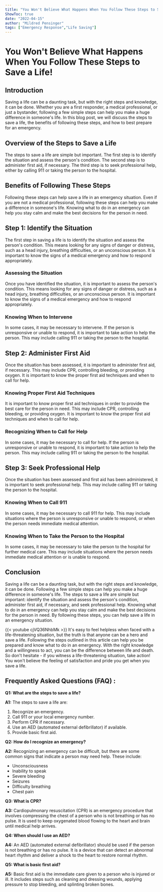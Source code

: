 ```yaml
---
title: "You Won't Believe What Happens When You Follow These Steps to Save a Life!"
ShowToc: true 
date: "2022-04-15"
author: "Mildred Pensinger" 
tags: ["Emergency Response","Life Saving"]
---
```

# You Won't Believe What Happens When You Follow These Steps to Save a Life!

## Introduction

Saving a life can be a daunting task, but with the right steps and knowledge, it can be done. Whether you are a first responder, a medical professional, or just a bystander, following a few simple steps can help you make a huge difference in someone's life. In this blog post, we will discuss the steps to save a life, the benefits of following these steps, and how to best prepare for an emergency.

## Overview of the Steps to Save a Life

The steps to save a life are simple but important. The first step is to identify the situation and assess the person's condition. The second step is to administer first aid, if necessary. The third step is to seek professional help, either by calling 911 or taking the person to the hospital. 

## Benefits of Following These Steps

Following these steps can help save a life in an emergency situation. Even if you are not a medical professional, following these steps can help you make a difference in someone's life. Knowing what to do in an emergency can help you stay calm and make the best decisions for the person in need. 

## Step 1: Identify the Situation

The first step in saving a life is to identify the situation and assess the person's condition. This means looking for any signs of danger or distress, such as a head injury, breathing difficulties, or an unconscious person. It is important to know the signs of a medical emergency and how to respond appropriately. 

### Assessing the Situation

Once you have identified the situation, it is important to assess the person's condition. This means looking for any signs of danger or distress, such as a head injury, breathing difficulties, or an unconscious person. It is important to know the signs of a medical emergency and how to respond appropriately. 

### Knowing When to Intervene

In some cases, it may be necessary to intervene. If the person is unresponsive or unable to respond, it is important to take action to help the person. This may include calling 911 or taking the person to the hospital. 

## Step 2: Administer First Aid

Once the situation has been assessed, it is important to administer first aid, if necessary. This may include CPR, controlling bleeding, or providing oxygen. It is important to know the proper first aid techniques and when to call for help. 

### Knowing Proper First Aid Techniques

It is important to know proper first aid techniques in order to provide the best care for the person in need. This may include CPR, controlling bleeding, or providing oxygen. It is important to know the proper first aid techniques and when to call for help. 

### Recognizing When to Call for Help

In some cases, it may be necessary to call for help. If the person is unresponsive or unable to respond, it is important to take action to help the person. This may include calling 911 or taking the person to the hospital. 

## Step 3: Seek Professional Help

Once the situation has been assessed and first aid has been administered, it is important to seek professional help. This may include calling 911 or taking the person to the hospital. 

### Knowing When to Call 911

In some cases, it may be necessary to call 911 for help. This may include situations where the person is unresponsive or unable to respond, or when the person needs immediate medical attention. 

### Knowing When to Take the Person to the Hospital

In some cases, it may be necessary to take the person to the hospital for further medical care. This may include situations where the person needs immediate medical attention or is unable to respond. 

## Conclusion

Saving a life can be a daunting task, but with the right steps and knowledge, it can be done. Following a few simple steps can help you make a huge difference in someone's life. The steps to save a life are simple but important: identify the situation and assess the person's condition, administer first aid, if necessary, and seek professional help. Knowing what to do in an emergency can help you stay calm and make the best decisions for the person in need. By following these steps, you can help save a life in an emergency situation.

{{< youtube cjVQ36NhbMk >}} 
It's easy to feel helpless when faced with a life-threatening situation, but the truth is that anyone can be a hero and save a life. Following the steps outlined in this article can help you be prepared and know what to do in an emergency. With the right knowledge and a willingness to act, you can be the difference between life and death. So don't hesitate - if you witness a life-threatening situation, take action! You won't believe the feeling of satisfaction and pride you get when you save a life.

## Frequently Asked Questions (FAQ) :
**Q1: What are the steps to save a life?**

**A1:** The steps to save a life are:

1. Recognize an emergency.
2. Call 911 or your local emergency number.
3. Perform CPR if necessary.
4. Use an AED (automated external defibrillator) if available.
5. Provide basic first aid.

**Q2: How do I recognize an emergency?**

**A2:** Recognizing an emergency can be difficult, but there are some common signs that indicate a person may need help. These include:

- Unconsciousness
- Inability to speak
- Severe bleeding
- Seizures
- Difficulty breathing
- Chest pain

**Q3: What is CPR?**

**A3:** Cardiopulmonary resuscitation (CPR) is an emergency procedure that involves compressing the chest of a person who is not breathing or has no pulse. It is used to keep oxygenated blood flowing to the heart and brain until medical help arrives.

**Q4: When should I use an AED?**

**A4:** An AED (automated external defibrillator) should be used if the person is not breathing or has no pulse. It is a device that can detect an abnormal heart rhythm and deliver a shock to the heart to restore normal rhythm.

**Q5: What is basic first aid?**

**A5:** Basic first aid is the immediate care given to a person who is injured or ill. It includes steps such as cleaning and dressing wounds, applying pressure to stop bleeding, and splinting broken bones.





